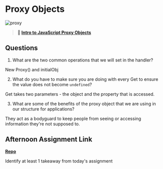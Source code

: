 # Proxy Objects

![proxy](https://bcw.blob.core.windows.net/public/img/journals/5120113092091727)

> **📖 [Intro to JavaScript Proxy Objects](https://codeworksacademy.com/fs-student-guide/resources/wk3/03-Proxies)**

## Questions

1. What are the two common operations that we will set in the handler?

New Proxy() and initialObj  

2. What do you have to make sure you are doing with every Get to ensure the value does not become `undefined`?

Get takes two parameters - the object and the property that is accessed. 

3. What are some of the benefits of the proxy object that we are using in our structure for applications?

They act as a bodyguard to keep people from seeing or accessing information they're not supposed to.

## Afternoon Assignment Link

**[Repo](https://github.com/zachrasmussen/gregslist)**

Identify at least 1 takeaway from today's assignment
